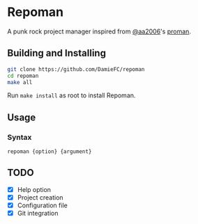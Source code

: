 # Repoman
A punk rock project manager inspired from [@aa2006](https://github.com/aa2006)'s [proman](https://github.com/aa2006/proman).

## Building and Installing
```bash
git clone https://github.com/DamieFC/repoman
cd repoman
make all
```
Run `make install` as root to install Repoman.

## Usage
### Syntax
```
repoman {option} {argument}
```

## TODO
- [x] Help option
- [x] Project creation
- [x] Configuration file
- [x] Git integration
